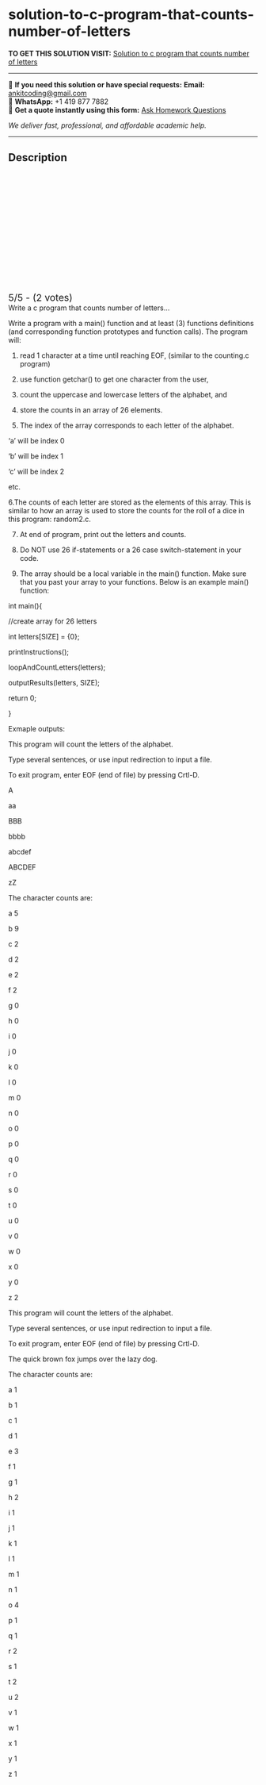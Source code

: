 # solution-to-c-program-that-counts-number-of-letters
**TO GET THIS SOLUTION VISIT:** [Solution to c program that counts number of letters](https://www.ankitcodinghub.com/product/solution-to-c-program-that-counts-number-of-letters/)


---

📩 **If you need this solution or have special requests:** **Email:** ankitcoding@gmail.com  
📱 **WhatsApp:** +1 419 877 7882  
📄 **Get a quote instantly using this form:** [Ask Homework Questions](https://www.ankitcodinghub.com/services/ask-homework-questions/)

*We deliver fast, professional, and affordable academic help.*

---

<h2>Description</h2>



<div class="kk-star-ratings kksr-auto kksr-align-center kksr-valign-top" data-payload="{&quot;align&quot;:&quot;center&quot;,&quot;id&quot;:&quot;170&quot;,&quot;slug&quot;:&quot;default&quot;,&quot;valign&quot;:&quot;top&quot;,&quot;ignore&quot;:&quot;&quot;,&quot;reference&quot;:&quot;auto&quot;,&quot;class&quot;:&quot;&quot;,&quot;count&quot;:&quot;2&quot;,&quot;legendonly&quot;:&quot;&quot;,&quot;readonly&quot;:&quot;&quot;,&quot;score&quot;:&quot;5&quot;,&quot;starsonly&quot;:&quot;&quot;,&quot;best&quot;:&quot;5&quot;,&quot;gap&quot;:&quot;4&quot;,&quot;greet&quot;:&quot;Rate this product&quot;,&quot;legend&quot;:&quot;5\/5 - (2 votes)&quot;,&quot;size&quot;:&quot;24&quot;,&quot;title&quot;:&quot;Solution to c program that counts number of letters&quot;,&quot;width&quot;:&quot;138&quot;,&quot;_legend&quot;:&quot;{score}\/{best} - ({count} {votes})&quot;,&quot;font_factor&quot;:&quot;1.25&quot;}">

<div class="kksr-stars">

<div class="kksr-stars-inactive">
            <div class="kksr-star" data-star="1" style="padding-right: 4px">


<div class="kksr-icon" style="width: 24px; height: 24px;"></div>
        </div>
            <div class="kksr-star" data-star="2" style="padding-right: 4px">


<div class="kksr-icon" style="width: 24px; height: 24px;"></div>
        </div>
            <div class="kksr-star" data-star="3" style="padding-right: 4px">


<div class="kksr-icon" style="width: 24px; height: 24px;"></div>
        </div>
            <div class="kksr-star" data-star="4" style="padding-right: 4px">


<div class="kksr-icon" style="width: 24px; height: 24px;"></div>
        </div>
            <div class="kksr-star" data-star="5" style="padding-right: 4px">


<div class="kksr-icon" style="width: 24px; height: 24px;"></div>
        </div>
    </div>

<div class="kksr-stars-active" style="width: 138px;">
            <div class="kksr-star" style="padding-right: 4px">


<div class="kksr-icon" style="width: 24px; height: 24px;"></div>
        </div>
            <div class="kksr-star" style="padding-right: 4px">


<div class="kksr-icon" style="width: 24px; height: 24px;"></div>
        </div>
            <div class="kksr-star" style="padding-right: 4px">


<div class="kksr-icon" style="width: 24px; height: 24px;"></div>
        </div>
            <div class="kksr-star" style="padding-right: 4px">


<div class="kksr-icon" style="width: 24px; height: 24px;"></div>
        </div>
            <div class="kksr-star" style="padding-right: 4px">


<div class="kksr-icon" style="width: 24px; height: 24px;"></div>
        </div>
    </div>
</div>


<div class="kksr-legend" style="font-size: 19.2px;">
            5/5 - (2 votes)    </div>
    </div>
Write a c program that counts number of letters…

Write a program with a main() function and at least (3) functions definitions (and corresponding function prototypes and function calls). The program will:

1. read 1 character at a time until reaching EOF, (similar to the counting.c program)

2. use function getchar() to get one character from the user,

3. count the uppercase and lowercase letters of the alphabet, and

4. store the counts in an array of 26 elements.

5. The index of the array corresponds to each letter of the alphabet.

‘a’ will be index 0

‘b’ will be index 1

‘c’ will be index 2

etc.

6.The counts of each letter are stored as the elements of this array. This is similar to how an array is used to store the counts for the roll of a dice in this program: random2.c.

7. At end of program, print out the letters and counts.

8. Do NOT use 26 if-statements or a 26 case switch-statement in your code.

9. The array should be a local variable in the main() function. Make sure that you past your array to your functions. Below is an example main() function:

int main(){

//create array for 26 letters

int letters[SIZE] = {0};

printInstructions();

loopAndCountLetters(letters);

outputResults(letters, SIZE);

return 0;

}

Exmaple outputs:

This program will count the letters of the alphabet.

Type several sentences, or use input redirection to input a file.

To exit program, enter EOF (end of file) by pressing Crtl-D.

A

aa

BBB

bbbb

abcdef

ABCDEF

zZ

The character counts are:

a 5

b 9

c 2

d 2

e 2

f 2

g 0

h 0

i 0

j 0

k 0

l 0

m 0

n 0

o 0

p 0

q 0

r 0

s 0

t 0

u 0

v 0

w 0

x 0

y 0

z 2

This program will count the letters of the alphabet.

Type several sentences, or use input redirection to input a file.

To exit program, enter EOF (end of file) by pressing Crtl-D.

The quick brown fox jumps over the lazy dog.

The character counts are:

a 1

b 1

c 1

d 1

e 3

f 1

g 1

h 2

i 1

j 1

k 1

l 1

m 1

n 1

o 4

p 1

q 1

r 2

s 1

t 2

u 2

v 1

w 1

x 1

y 1

z 1

&nbsp;
